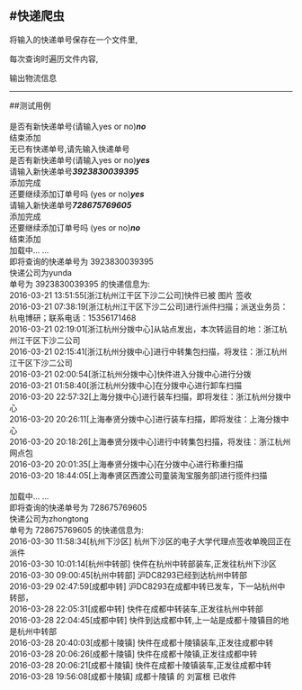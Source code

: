 #快递爬虫
---

将输入的快递单号保存在一个文件里,

每次查询时遍历文件内容,

输出物流信息

---

##测试用例<br>
<br>
是否有新快递单号(请输入yes or no)***no***<br>
结束添加<br>
无已有快递单号,请先输入快递单号<br>
是否有新快递单号(请输入yes or no)***yes***<br>
请输入新快递单号***3923830039395***<br>
添加完成<br>
还要继续添加订单号吗 (yes or no)***yes***<br>
请输入新快递单号***728675769605***<br>
添加完成<br>
还要继续添加订单号吗 (yes or no)***no***<br>
结束添加<br>
加载中... ...<br>
即将查询的快递单号为 3923830039395<br>
快递公司为yunda<br>
单号为 3923830039395 的快递信息为:<br>
2016-03-21 13:51:55[浙江杭州江干区下沙二公司]快件已被 图片 签收<br>
2016-03-21 07:38:19[浙江杭州江干区下沙二公司]进行派件扫描；派送业务员：杭电博研；联系电话：15356171468<br>
2016-03-21 02:19:01[浙江杭州分拨中心]从站点发出，本次转运目的地：浙江杭州江干区下沙二公司<br>
2016-03-21 02:15:41[浙江杭州分拨中心]进行中转集包扫描，将发往：浙江杭州江干区下沙二公司<br>
2016-03-21 02:00:54[浙江杭州分拨中心]快件进入分拨中心进行分拨<br>
2016-03-21 01:58:40[浙江杭州分拨中心]在分拨中心进行卸车扫描<br>
2016-03-20 22:57:32[上海分拨中心]进行装车扫描，即将发往：浙江杭州分拨中心<br>
2016-03-20 20:26:11[上海奉贤分拨中心]进行装车扫描，即将发往：上海分拨中心<br>
2016-03-20 20:18:26[上海奉贤分拨中心]进行中转集包扫描，将发往：浙江杭州网点包<br>
2016-03-20 20:01:35[上海奉贤分拨中心]在分拨中心进行称重扫描<br>
2016-03-20 18:44:05[上海奉贤区西渡公司童装淘宝服务部]进行揽件扫描<br>
<br>
加载中... ...<br>
即将查询的快递单号为 728675769605<br>
快递公司为zhongtong<br>
单号为 728675769605 的快递信息为:<br>
2016-03-30 11:58:34[杭州下沙区] 杭州下沙区的电子大学代理点签收单晚回正在派件<br>
2016-03-30 10:01:14[杭州中转部] 快件在杭州中转部装车,正发往杭州下沙区<br>
2016-03-30 09:00:45[杭州中转部] 沪DC8293已经到达杭州中转部<br>
2016-03-29 02:47:59[成都中转] 沪DC8293在成都中转已发车，下一站杭州中转部，<br>
2016-03-28 22:05:31[成都中转] 快件在成都中转装车,正发往杭州中转部<br>
2016-03-28 22:04:45[成都中转] 快件到达成都中转,上一站是成都十陵镇目的地是杭州中转部<br>
2016-03-28 20:40:03[成都十陵镇] 快件在成都十陵镇装车,正发往成都中转<br>
2016-03-28 20:06:26[成都十陵镇] 快件在成都十陵镇,正发往成都中转<br>
2016-03-28 20:06:21[成都十陵镇] 快件在成都十陵镇装车,正发往成都中转<br>
2016-03-28 19:56:08[成都十陵镇] 成都十陵镇 的 刘富根 已收件 <br>
<br>